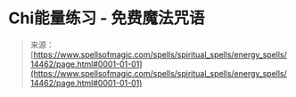 <!--yml

类别：未分类

日期：2024-06-12 18:53:24

-->

# Chi能量练习 - 免费魔法咒语

> 来源：[https://www.spellsofmagic.com/spells/spiritual_spells/energy_spells/14462/page.html#0001-01-01](https://www.spellsofmagic.com/spells/spiritual_spells/energy_spells/14462/page.html#0001-01-01)
